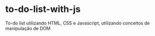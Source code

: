# to-do-list-with-js
To-do list utilizando HTML, CSS e Javascript, utilizando conceitos de manipulação de DOM
